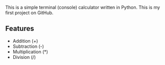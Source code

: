 This is a simple terminal (console) calculator written in Python. This is my first project on GitHub.

## Features
- Addition (+)
- Subtraction (-)
- Multiplication (*)
- Division (/)